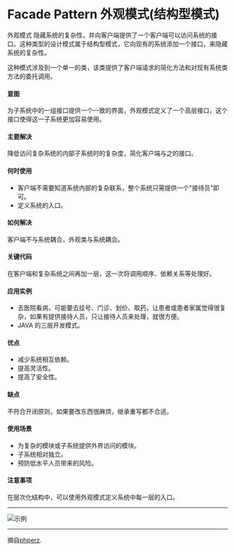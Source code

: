 # Facade Pattern  外观模式(结构型模式)
外观模式 隐藏系统的复杂性，并向客户端提供了一个客户端可以访问系统的接口。这种类型的设计模式属于结构型模式，它向现有的系统添加一个接口，来隐藏系统的复杂性。

这种模式涉及到一个单一的类，该类提供了客户端请求的简化方法和对现有系统类方法的委托调用。

#### 意图
为子系统中的一组接口提供一个一致的界面，外观模式定义了一个高层接口，这个接口使得这一子系统更加容易使用。

#### 主要解决
降低访问复杂系统的内部子系统时的复杂度，简化客户端与之的接口。

#### 何时使用
* 客户端不需要知道系统内部的复杂联系，整个系统只需提供一个"接待员"即可。
* 定义系统的入口。

#### 如何解决
客户端不与系统耦合，外观类与系统耦合。

#### 关键代码
在客户端和复杂系统之间再加一层，这一次将调用顺序、依赖关系等处理好。

#### 应用实例
* 去医院看病，可能要去挂号、门诊、划价、取药，让患者或患者家属觉得很复杂，如果有提供接待人员，只让接待人员来处理，就很方便。
* JAVA 的三层开发模式。

#### 优点
* 减少系统相互依赖。
* 提高灵活性。
* 提高了安全性。

#### 缺点
不符合开闭原则，如果要改东西很麻烦，继承重写都不合适。

#### 使用场景
* 为复杂的模块或子系统提供外界访问的模块。
* 子系统相对独立。
* 预防低水平人员带来的风险。

#### 注意事项
在层次化结构中，可以使用外观模式定义系统中每一层的入口。


---

![示例](https://github.com/103style/DesignPatterns/tree/master/pic/FacadePattern.jpg)

---


摘自[phperz](http://www.phperz.com/article/15/0814/148652.html).